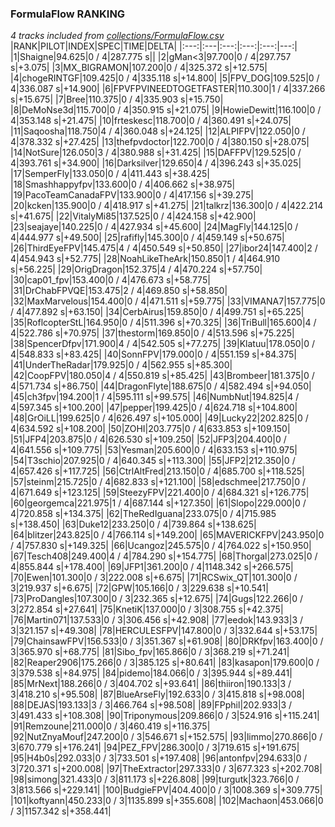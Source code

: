 ### FormulaFlow RANKING
*4 tracks included from [collections/FormulaFlow.csv](/collections/FormulaFlow.csv)*
|RANK|PILOT|INDEX|SPEC|TIME|DELTA|
|:---:|:---|:---:|:---:|:---:|---:|
|1|Shaigne|94.625|0 / 4|287.775 s||
|2|gMan&lt;3|97.700|0 / 4|297.757 s|+3.075|
|3|MX_BIGRAMON|107.200|0 / 4|325.372 s|+12.575|
|4|chogeRINTGF|109.425|0 / 4|335.118 s|+14.800|
|5|FPV_DOG|109.525|0 / 4|336.087 s|+14.900|
|6|FPVFPVINEEDTOGETFASTER|110.300|1 / 4|337.266 s|+15.675|
|7|Bree|110.375|0 / 4|335.903 s|+15.750|
|8|DeMoNse3d|115.700|0 / 4|350.915 s|+21.075|
|9|HowieDewitt|116.100|0 / 4|353.148 s|+21.475|
|10|frteskesc|118.700|0 / 4|360.491 s|+24.075|
|11|Saqoosha|118.750|4 / 4|360.048 s|+24.125|
|12|ALPIFPV|122.050|0 / 4|378.332 s|+27.425|
|13|thefpvdoctor|122.700|0 / 4|380.150 s|+28.075|
|14|NotSure|126.050|3 / 4|380.988 s|+31.425|
|15|DAFFPV|129.525|0 / 4|393.761 s|+34.900|
|16|Darksilver|129.650|4 / 4|396.243 s|+35.025|
|17|SemperFly|133.050|0 / 4|411.443 s|+38.425|
|18|Smashhappyfpv|133.600|0 / 4|406.662 s|+38.975|
|19|PacoTeamCanadaFPV|133.900|0 / 4|417.156 s|+39.275|
|20|kcken|135.900|0 / 4|418.917 s|+41.275|
|21|talkrz|136.300|0 / 4|422.214 s|+41.675|
|22|VitalyMi85|137.525|0 / 4|424.158 s|+42.900|
|23|seajaye|140.225|0 / 4|427.934 s|+45.600|
|24|MagFly|144.125|0 / 4|444.977 s|+49.500|
|25|rafifly|145.300|0 / 4|459.149 s|+50.675|
|26|ThirdEyeFPV|145.475|4 / 4|450.549 s|+50.850|
|27|ibor24|147.400|2 / 4|454.943 s|+52.775|
|28|NoahLikeTheArk|150.850|1 / 4|464.910 s|+56.225|
|29|OrigDragon|152.375|4 / 4|470.224 s|+57.750|
|30|cap01_fpv|153.400|0 / 4|476.673 s|+58.775|
|31|DrChabFPVQE|153.475|2 / 4|469.850 s|+58.850|
|32|MaxMarvelous|154.400|0 / 4|471.511 s|+59.775|
|33|VIMANA7|157.775|0 / 4|477.892 s|+63.150|
|34|CerbAirus|159.850|0 / 4|499.751 s|+65.225|
|35|RoflcopterStL|164.950|0 / 4|511.396 s|+70.325|
|36|TriBull|165.600|4 / 4|522.786 s|+70.975|
|37|thestorm|169.850|0 / 4|513.596 s|+75.225|
|38|SpencerDfpv|171.900|4 / 4|542.505 s|+77.275|
|39|Klatuu|178.050|0 / 4|548.833 s|+83.425|
|40|SonnFPV|179.000|0 / 4|551.159 s|+84.375|
|41|UnderTheRadar|179.925|0 / 4|562.955 s|+85.300|
|42|CoopFPV|180.050|4 / 4|550.819 s|+85.425|
|43|Brombeer|181.375|0 / 4|571.734 s|+86.750|
|44|DragonFlyte|188.675|0 / 4|582.494 s|+94.050|
|45|ch3fpv|194.200|1 / 4|595.111 s|+99.575|
|46|NumbNut|194.825|4 / 4|597.345 s|+100.200|
|47|pepper|199.425|0 / 4|624.718 s|+104.800|
|48|GrOiLL|199.625|0 / 4|626.497 s|+105.000|
|49|Lucky22|202.825|0 / 4|634.592 s|+108.200|
|50|ZOHI|203.775|0 / 4|633.853 s|+109.150|
|51|JFP4|203.875|0 / 4|626.530 s|+109.250|
|52|JFP3|204.400|0 / 4|641.556 s|+109.775|
|53|Yesman|205.600|0 / 4|633.153 s|+110.975|
|54|T3schio|207.925|0 / 4|640.345 s|+113.300|
|55|JFP2|212.350|0 / 4|657.426 s|+117.725|
|56|CtrlAltFred|213.150|0 / 4|685.700 s|+118.525|
|57|steinm|215.725|0 / 4|682.833 s|+121.100|
|58|edschmee|217.750|0 / 4|671.649 s|+123.125|
|59|SteezyFPV|221.400|0 / 4|684.321 s|+126.775|
|60|georgemca|221.975|1 / 4|687.144 s|+127.350|
|61|Slopo|229.000|0 / 4|720.858 s|+134.375|
|62|TheRedIguana|233.075|0 / 4|715.985 s|+138.450|
|63|Duke12|233.250|0 / 4|739.864 s|+138.625|
|64|blitzer|243.825|0 / 4|766.114 s|+149.200|
|65|MAVERICKFPV|243.950|0 / 4|757.830 s|+149.325|
|66|Ucangoz|245.575|0 / 4|764.022 s|+150.950|
|67|Tesch408|249.400|4 / 4|784.290 s|+154.775|
|68|Thorgal|273.025|0 / 4|855.844 s|+178.400|
|69|JFP1|361.200|0 / 4|1148.342 s|+266.575|
|70|Ewen|101.300|0 / 3|222.008 s|+6.675|
|71|RCSwix_QT|101.300|0 / 3|219.937 s|+6.675|
|72|GPW|105.166|0 / 3|229.638 s|+10.541|
|73|ProDangles|107.300|0 / 3|232.365 s|+12.675|
|74|Gugs|122.266|0 / 3|272.854 s|+27.641|
|75|KnetiK|137.000|0 / 3|308.755 s|+42.375|
|76|Martin071|137.533|0 / 3|306.456 s|+42.908|
|77|eedok|143.933|3 / 3|321.157 s|+49.308|
|78|HERCULESFPV|147.800|0 / 3|332.644 s|+53.175|
|79|ChainsawFPV|156.533|0 / 3|351.367 s|+61.908|
|80|DRKfpv|163.400|0 / 3|365.970 s|+68.775|
|81|Sibo_fpv|165.866|0 / 3|368.219 s|+71.241|
|82|Reaper2906|175.266|0 / 3|385.125 s|+80.641|
|83|kasapon|179.600|0 / 3|379.538 s|+84.975|
|84|pidemo|184.066|0 / 3|395.944 s|+89.441|
|85|MrNext|188.266|0 / 3|404.702 s|+93.641|
|86|thiiron|190.133|3 / 3|418.210 s|+95.508|
|87|BlueArseFly|192.633|0 / 3|415.818 s|+98.008|
|88|DEJAS|193.133|3 / 3|466.764 s|+98.508|
|89|FPphil|202.933|3 / 3|491.433 s|+108.308|
|90|Triponymous|209.866|0 / 3|524.916 s|+115.241|
|91|Remzoune|211.000|0 / 3|460.419 s|+116.375|
|92|NutZnyaMouf|247.200|0 / 3|546.671 s|+152.575|
|93|limmo|270.866|0 / 3|670.779 s|+176.241|
|94|PEZ_FPV|286.300|0 / 3|719.615 s|+191.675|
|95|H4b0s|292.033|0 / 3|733.501 s|+197.408|
|96|antonfpv|294.633|0 / 3|720.371 s|+200.008|
|97|TheExtractor|297.333|0 / 3|677.323 s|+202.708|
|98|simong|321.433|0 / 3|811.173 s|+226.808|
|99|turgutk|323.766|0 / 3|813.566 s|+229.141|
|100|BudgieFPV|404.400|0 / 3|1008.369 s|+309.775|
|101|koftyann|450.233|0 / 3|1135.899 s|+355.608|
|102|Machaon|453.066|0 / 3|1157.342 s|+358.441|
